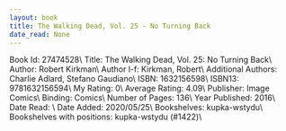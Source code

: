 ```yaml
---
layout: book
title: The Walking Dead, Vol. 25 - No Turning Back
date_read: None
---
```


Book Id: 27474528\ 
Title: The Walking Dead, Vol. 25: No Turning Back\ 
Author: Robert Kirkman\ 
Author l-f: Kirkman, Robert\ 
Additional Authors: Charlie Adlard, Stefano Gaudiano\ 
ISBN: 1632156598\ 
ISBN13: 9781632156594\ 
My Rating: 0\ 
Average Rating: 4.09\ 
Publisher: Image Comics\ 
Binding: Comics\ 
Number of Pages: 136\ 
Year Published: 2016\ 
Date Read: \ 
Date Added: 2020/05/25\ 
Bookshelves: kupka-wstydu\ 
Bookshelves with positions: kupka-wstydu (#1422)\ 

